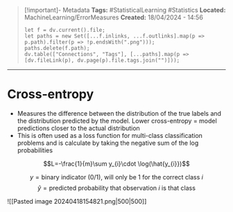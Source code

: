 > [!important]- Metadata
> **Tags:** #StatisticalLearning #Statistics 
> **Located:** MachineLearning/ErrorMeasures
> **Created:** 18/04/2024 - 14:56
> ```dataviewjs
> let f = dv.current().file;
> let paths = new Set([...f.inlinks, ...f.outlinks].map(p => p.path).filter(p => !p.endsWith(".png")));
> paths.delete(f.path);
> dv.table(["Connections", "Tags"], [...paths].map(p => [dv.fileLink(p), dv.page(p).file.tags.join("")]));
> ```

___
# Cross-entropy
- Measures the difference between the distribution of the true labels and the distribution predicted by the model.  Lower cross-entropy = model predictions closer to the actual distribution
- This is often used as a loss function for multi-class classification problems and is calculate by taking the negative sum of the log probabilities

$$L=-\frac{1}{m}\sum y_{i}\cdot \log(\hat{y_{i}})$$

$$y=\text{binary indicator (0/1), will only be 1 for the correct class }i $$
$$\hat{y}=\text{predicted probability that observation }i \text{ is that class}$$

![[Pasted image 20240418154821.png|500|500]]